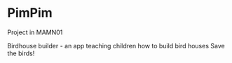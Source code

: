 # PimPim
Project in MAMN01

Birdhouse builder - an app teaching children how to build bird houses
Save the birds!
